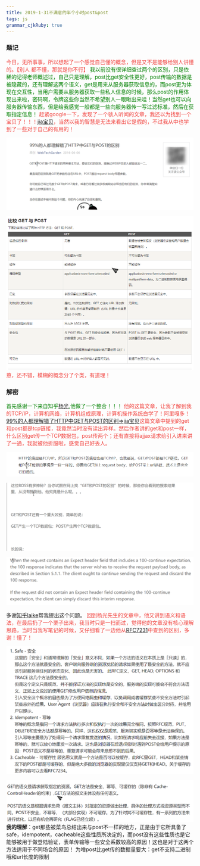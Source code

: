 ```yaml
---
title: 2019-1-31不满意的半个小时post&post
tags: js
grammar_cjkRuby: true
---
```

### 题记
<font color="#f1403c">今日，无所事事，所以想起了一个感觉自己懂的概念，但是又不是能够给别人讲懂的。【别人 都不懂，那就是你不行】
</font>
<font color='green'>我以前没有很详细查过两个的区别，只是依稀的记得老师概述过，自己只是理解，post比get安全性更好，post传输的数据是被隐藏的，还有理解这两个语义，get是用来从服务器获取信息的，而post更为体现在交互性，当用户需要从服务器获取一些私人信息的时候，那么post的作用体现出来啦，密码啊，令牌这些你当然不希望别人一眼瞅出来哇！当然get也可以向服务器传输东西，但是给我感觉一般都是一些向服务器传一写过滤标准，然后在获取指定信息！</font>
<font color="#f1403c">赶紧google一下，发现了一个骇人听闻的文章，我还以为找到一个宝贝了！！！[jia宝贝](https://mp.weixin.qq.com/s?__biz=MzI3NzIzMzg3Mw==&mid=100000054&idx=1&sn=71f6c214f3833d9ca20b9f7dcd9d33e4#rd)，当然以我的智慧是无法来看出它是假的，不过我从中也学到了一些对于自己的有用的！</font>

![<font color='yellow'>假宝贝</font>](https://www.github.com/Merlynr/Markdown/raw/noteImg/小书匠/1548910435890.png)

![ 来自菜鸟的解读](https://www.github.com/Merlynr/Markdown/raw/noteImg/小书匠/1548911098029.png)
<font color="#f1403c">
蒽，还不错，模糊的概念分了个类，有道理！
</font>

### 解密
<font color='green'>首先感谢一下来自知乎[杨光](https://www.zhihu.com/question/28586791),他做了一个整合！！！</font>
<font color="#f1403c">
他的这篇文章，让我了解到我的TCP/IP，计算机网络，计算机组成原理，计算机操作系统白学了！阿里嘎多！
[99%的人都理解错了HTTP中GET与POST的区别=>jia宝贝](https://mp.weixin.qq.com/s?__biz=MzI3NzIzMzg3Mw==&mid=100000054&idx=1&sn=71f6c214f3833d9ca20b9f7dcd9d33e4#rd)这篇文章中提到的get和post都是tcp链接，我竟然当时没有读出异样。然后作者讲的get和post一样，什么区别get传一个TCP数据包，post传两个；还有直接将ajjax请求给引入进来讲了一通，我就被他折服啦，感觉自己好丢人。

![HTTP的底层是TCP/IP。所以GET和POST的底层也是TCP/IP，也就是说，GET/POST都是TCP链接](https://www.github.com/Merlynr/Markdown/raw/noteImg/小书匠/1548911785471.png)

![enter description here](https://www.github.com/Merlynr/Markdown/raw/noteImg/小书匠/1548912438700.png)

![enter description here](https://www.github.com/Merlynr/Markdown/raw/noteImg/小书匠/1548912417518.png)
</font>

多谢[知乎laike](https://zhuanlan.zhihu.com/p/25028045)帮我提出这个问题。
<font color='#f1403c'>回到杨光先生的文章中，他又讲到语义和语法，在最后扔了一个栗子出来，我当时只是一扫而过，觉得他的文章没有核心理解思路，当时当我写笔记的时候，又仔细看了一边他从[RFC7231](https://tools.ietf.org/html/rfc7231)中查到的区别，多谢！懂了！
</font>

![HTTP方法的几个性质](https://www.github.com/Merlynr/Markdown/raw/noteImg/小书匠/1548913144584.png)

![enter description here](https://www.github.com/Merlynr/Markdown/raw/noteImg/小书匠/1548913175609.png)
**我的理解**：get那些被菜鸟总结出来与post不一样的地方，正是由于它所具备了safe，idempotent，cacheable这些性质所决定的，而post没有这些性质也是它能够被用于做登陆验证，表单传输等一些安全系数较高的原因！这也是对于这两个方法适用于不同场合的原因！
为啥post比get传的数据量要大：get不支持二进制哦和url长度的限制


